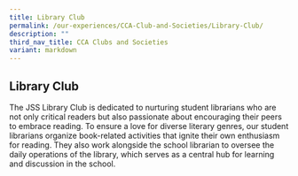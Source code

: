 ```yaml
---
title: Library Club
permalink: /our-experiences/CCA-Club-and-Societies/Library-Club/
description: ""
third_nav_title: CCA Clubs and Societies
variant: markdown
---
```

## Library Club


The JSS Library Club is dedicated to nurturing student librarians who are not only critical readers but also passionate about encouraging their peers to embrace reading. To ensure a love for diverse literary genres, our student librarians organize book-related activities that ignite their own enthusiasm for reading. They also work alongside the school librarian to oversee the daily operations of the library, which serves as a central hub for learning and discussion in the school.